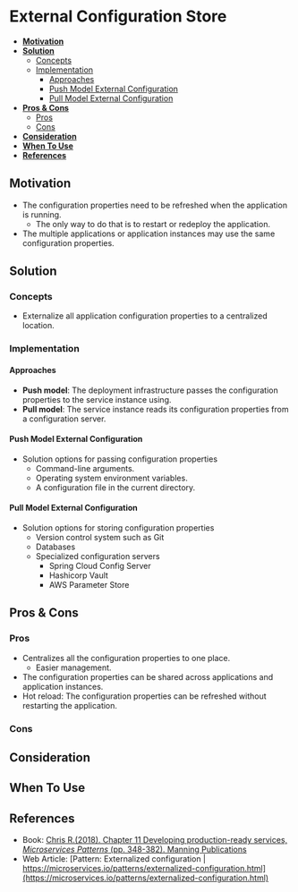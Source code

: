 # External Configuration Store

- [**Motivation**](#motivation)
- [**Solution**](#solution)
   - [Concepts](#concepts)
   - [Implementation](#implementation)
      - [Approaches](#approaches)
      - [Push Model External Configuration](#push-model-external-configuration)
      - [Pull Model External Configuration](#pull-model-external-configuration)
- [**Pros & Cons**](#pros--cons)
   - [Pros](#pros)
   - [Cons](#cons)
- [**Consideration**](#consideration)
- [**When To Use**](#when-to-use)
- [**References**](#references)

## Motivation
- The configuration properties need to be refreshed when the application is running.
   - The only way to do that is to restart or redeploy the application.
- The multiple applications or application instances may use the same configuration properties.

## Solution
### Concepts
- Externalize all application configuration properties to a centralized location.

### Implementation
#### Approaches
- **Push model**: The deployment infrastructure passes the configuration properties to the service instance using.
- **Pull model**: The service instance reads its configuration properties from a configuration server.

#### Push Model External Configuration
- Solution options for passing configuration properties
   - Command-line arguments.
   - Operating system environment variables.
   - A configuration file in the current directory.

#### Pull Model External Configuration
- Solution options for storing configuration properties
   - Version control system such as Git
   - Databases
   - Specialized configuration servers
      - Spring Cloud Config Server
      - Hashicorp Vault
      - AWS Parameter Store

## Pros & Cons
### Pros
- Centralizes all the configuration properties to one place.
   - Easier management.
- The configuration properties can be shared across applications and application instances.
- Hot reload: The configuration properties can be refreshed without restarting the application.

### Cons

## Consideration
## When To Use
## References
- Book: [Chris R.(2018). Chapter 11 Developing production-ready services, *Microservices Patterns* (pp. 348-382). Manning Publications](https://www.manning.com/books/microservices-patterns)
- Web Article: [Pattern: Externalized configuration | https://microservices.io/patterns/externalized-configuration.html](https://microservices.io/patterns/externalized-configuration.html)
